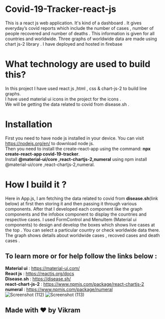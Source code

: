 # Covid-19-Tracker-react-js
 This is a react js web application. It's kind of a dashboard . It gives everyday’s covid reports which include the number of cases , number of people recovered and number of deaths . This information is given for all countries and worldwide. Three graphs of worldwide data are made using chart js-2 library . I have deployed and hosted in firebase

# What technology are used to build this?
In this project I have used react js ,html , css & chart-js-2 to build line graphs. <br/>
I have used material ui icons in the project for the icons . <br/>
We will be getting the data related to covid from disease.sh . <br/>
# Installation
First you need to have node js installed in your device. You can visit https://nodejs.org/en/ to download node js. <br/>
Then you need to install the create-react-app using the command:  **npx create-react-app covid-19-tracker**. <br/>
Install **@material-ui/core ,react-chartjs-2,numeral** using npm install @material-ui/core ,react-chartjs-2,numeral. <br/>

# How I build it ?

Here in App.js, I am fetching the data related to covid from **disease.sh**(link below) at first then storing it and then passing it through various components.
After that I developed each component like the graph components and the infobox component to display the countries and respective cases. 
I used FormControl and MenuItem (Material ui components) to design and develop the boxes which shows live cases at the top . You can select a particular country or check worldwide data there. <br/>
The graph shows details about worldwide cases , recoved cases and death cases . 

## To learn more or for help follow the links below : 
 **Material ui** : https://material-ui.com/ <br/>
 **React js** :  https://reactjs.org/docs <br/>
 **Disease.sh** : https://disease.sh/ <br/>
 **react-chart-js-2** : https://www.npmjs.com/package/react-chartjs-2 <br/>
 **numeral** : https://www.npmjs.com/package/numeral <br/>
![Screenshot (112)](https://user-images.githubusercontent.com/53655438/121766417-4424c180-cb6f-11eb-81c2-46fc32405b96.png)
![Screenshot (113)](https://user-images.githubusercontent.com/53655438/121766421-48e97580-cb6f-11eb-93a3-e53a403db6e0.png)



## Made with ❤️ by Vikram


